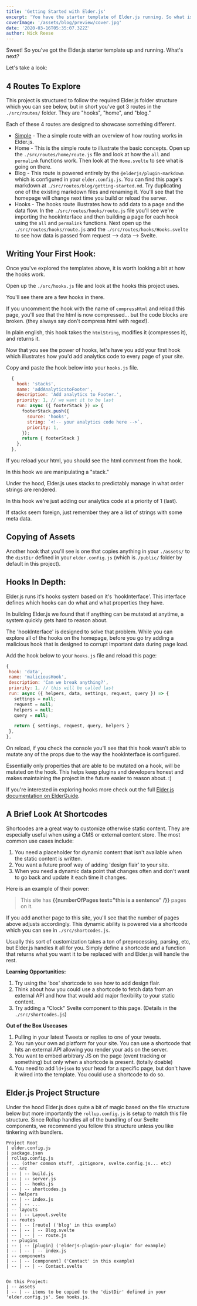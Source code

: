 ```yaml
---
title: 'Getting Started with Elder.js'
excerpt: 'You have the starter template of Elder.js running. So what is next? This guide will help you explore the project.'
coverImage: '/assets/blog/preview/cover.jpg'
date: '2020-03-16T05:35:07.322Z'
author: Nick Reese
---
```


Sweet! So you've got the Elder.js starter template up and running. What's next?

Let's take a look:

## 4 Routes To Explore

This project is structured to follow the required Elder.js folder structure which you can see below, but in short you've got 3 routes in the `./src/routes/` folder. They are "hooks", "home", and "blog."

Each of these 4 routes are designed to showcase something different.

- [Simple](/simple/) - The a simple route with an overview of how routing works in Elder.js.
- Home - This is the simple route to illustrate the basic concepts. Open up the `./src/routes/home/route.js` file and look at how the `all` and `permalink` functions work. Then look at the `Home.svelte` to see what is going on there.
- Blog - This route is powered entirely by the `@elderjs/plugin-markdown` which is configured in your `elder.config.js`. You can find this page's markdown at `./src/routes/blog/getting-started.md`. Try duplicating one of the existing markdown files and renaming it. You'll see that the homepage will change next time you build or reload the server.
- Hooks - The hooks route illustrates how to add data to a page and the data flow. In the `./src/routes/hooks/route.js` file you'll see we're importing the hookInterface and then building a page for each hook using the `all` and `permalink` functions. Next open up the `./src/routes/hooks/route.js` and the `./src/routes/hooks/Hooks.svelte` to see how data is passed from request --> data --> Svelte.

## Writing Your First Hook:

Once you've explored the templates above, it is worth looking a bit at how the hooks work.

Open up the `./src/hooks.js` file and look at the hooks this project uses.

You'll see there are a few hooks in there.

If you uncomment the hook with the name of `compressHtml` and reload this page, you'll see that the html is now compressed... but the code blocks are broken. (they always say don't compress html with regex!).

In plain english, this hook takes the `htmlString`, modifies it (compresses it), and returns it.

Now that you see the power of hooks, let's have you add your first hook which illustrates how you'd add analytics code to every page of your site.

Copy and paste the hook below into your `hooks.js` file.

```javascript
  {
    hook: 'stacks',
    name: 'addAnalyticstoFooter',
    description: 'Add analytics to Footer.',
    priority: 1, // we want it to be last
    run: async ({ footerStack }) => {
      footerStack.push({
        source: 'hooks',
        string: `<!-- your analytics code here -->`,
        priority: 1,
      });
      return { footerStack }
    },
  },
```

If you reload your html, you should see the html comment from the hook.

In this hook we are manipulating a "stack."

Under the hood, Elder.js uses stacks to predictably manage in what order strings are rendered.

In this hook we're just adding our analytics code at a priority of 1 (last).

If stacks seem foreign, just remember they are a list of strings with some meta data.

## Copying of Assets

Another hook that you'll see is one that copies anything in your `./assets/` to the `distDir` defined in your `elder.config.js` (which is`./public/` folder by default in this project).

## Hooks In Depth:

Elder.js runs it's hooks system based on it's 'hookInterface'. This interface defines which hooks can do what and what properties they have.

In building Elder.js we found that if anything can be mutated at anytime, a system quickly gets hard to reason about.

The 'hookInterface' is designed to solve that problem. While you can explore all of the hooks on the homepage, before you go try adding a malicious hook that is designed to corrupt important data during page load.

Add the hook below to your `hooks.js` file and reload this page:

```javascript
{
 hook: 'data',
 name: 'maliciousHook',
 description: 'Can we break anything?',
 priority: 1, // this will be called last
 run: async ({ helpers, data, settings, request, query }) => {
   settings = null;
   request = null;
   helpers = null;
   query = null;

   return { settings, request, query, helpers }
 },
},
```

On reload, if you check the console you'll see that this hook wasn't able to mutate any of the props due to the way the hookInterface is configured.

Essentially only properties that are able to be mutated on a hook, will be mutated on the hook. This helps keep plugins and developers honest and makes maintaining the project in the future easier to reason about. :)

If you're interested in exploring hooks more check out the full <a href="https://elderguide.com/tech/elderjs/">Elder.js documentation on ElderGuide</a>.

## A Brief Look At Shortcodes

Shortcodes are a great way to customize otherwise static content. They are especially useful when using a CMS or external content store. The most common use cases include:

1. You need a placeholder for dynamic content that isn't available when the static content is written.
1. You want a future proof way of adding 'design flair' to your site.
1. When you need a dynamic data point that changes often and don't want to go back and update it each time it changes.

Here is an example of their power:

> This site has **{{numberOfPages test="this is a sentence" /}}** pages on it.

If you add another page to this site, you'll see that the number of pages above adjusts accordingly. This dynamic ability is powered via a shortcode which you can see in `./src/shortcodes.js`.

Usually this sort of customization takes a ton of preprocessing, parsing, etc, but Elder.js handles it all for you. Simply define a shortcode and a function that returns what you want it to be replaced with and Elder.js will handle the rest.

**Learning Opportunities:**

1. Try using the 'box' shortcode to see how to add design flair.
1. Think about how you could use a shortcode to fetch data from an external API and how that would add major flexibility to your static content.
1. Try adding a "Clock" Svelte component to this page. (Details in the `./src/shortcodes.js`)

**Out of the Box Usecases**

1. Pulling in your latest Tweets or replies to one of your tweets.
1. You run your own ad platform for your site. You can use a shortcode that hits an external API allowing you render your ads on the server.
1. You want to embed arbitrary JS on the page (event tracking or something) but only when a shortcode is present. (totally doable)
1. You need to add `ld+json` to your head for a specific page, but don't have it wired into the template. You could use a shortcode to do so.

## Elder.js Project Structure

Under the hood Elder.js does quite a bit of magic based on the file structure below but more importantly the `rollup.config.js` is setup to match this file structure. Since Rollup handles all of the bundling of our Svelte components, we recommend you follow this structure unless you like tinkering with bundlers.

```
Project Root
| elder.config.js
| package.json
| rollup.config.js
| ... (other common stuff, .gitignore, svelte.config.js... etc)
| -- src
| -- | -- build.js
| -- | -- server.js
| -- | -- hooks.js
| -- | -- shortcodes.js
| -- helpers
| -- | -- index.js
| -- | -- ...
| -- layouts
| -- | -- Layout.svelte
| -- routes
| -- | -- [route] ('blog' in this example)
| -- | -- | -- Blog.svelte
| -- | -- | -- route.js
| -- plugins
| -- | -- [plugin] ('elderjs-plugin-your-plugin' for example)
| -- | -- | -- index.js
| -- components
| -- | -- [component] ('Contact' in this example)
| -- | -- | -- Contact.svelte


On this Project:
| -- assets
| -- | -- items to be copied to the 'distDir' defined in your 'elder.config.js'. See hooks.js.
```
